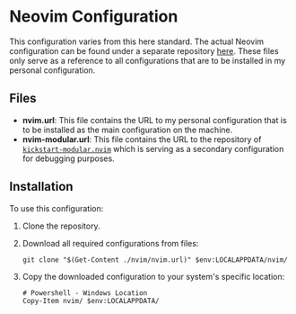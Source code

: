 # Neovim Configuration

This configuration varies from this here standard. The actual Neovim configuration
can be found under a separate repository [here](https://github.com/Baipyrus/nvim-config).
These files only serve as a reference to all configurations that are to be installed
in my personal configuration.

## Files

- **nvim.url**: This file contains the URL to my personal configuration that is to be
installed as the main configuration on the machine.
- **nvim-modular.url**: This file contains the URL to the repository of [`kickstart-modular.nvim`](https://github.com/dam9000/kickstart-modular.nvim)
which is serving as a secondary configuration for debugging purposes.

## Installation

To use this configuration:

1. Clone the repository.
2. Download all required configurations from files:

    ```pwsh
    git clone "$(Get-Content ./nvim/nvim.url)" $env:LOCALAPPDATA/nvim/
    ```

3. Copy the downloaded configuration to your system's specific location:

    ```pwsh
    # Powershell - Windows Location
    Copy-Item nvim/ $env:LOCALAPPDATA/
    ```
